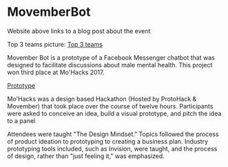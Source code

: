 # MovemberBot

Website above links to a blog post about the event

Top 3 teams picture:
[Top 3 teams](images/Top_3_Winners.jpg)

Movember Bot is a prototype of a Facebook Messenger chatbot that was designed to facilitate discussions about male mental health. This project won third place at Mo'Hacks 2017.

[Prototype](images/Prototype.png)

Mo'Hacks was a design based Hackathon (Hosted by ProtoHack & Movember) that took place over the course of twelve hours. Participants were asked to conceive an idea, build a visual prototype, and pitch the idea to a panel

Attendees were taught "The Design Mindset." Topics followed the process of product ideation to prototyping to creating a business plan. Industry prototyping tools included, such as Invision, were taught, and the process of design, rather than "just feeling it," was emphasized.
